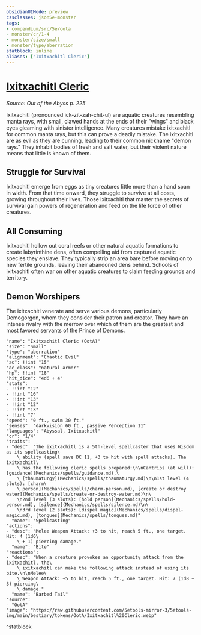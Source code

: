 ```yaml
---
obsidianUIMode: preview
cssclasses: json5e-monster
tags:
- compendium/src/5e/oota
- monster/cr/1-4
- monster/size/small
- monster/type/aberration
statblock: inline
aliases: ["Ixitxachitl Cleric"]
---
```

# [Ixitxachitl Cleric](Mechanics\bestiary\aberration/ixitxachitl-cleric-oota.md)
*Source: Out of the Abyss p. 225*  

Ixitxachitl (pronounced ick-zit-zah-chit-ul) are aquatic creatures resembling manta rays, with small, clawed hands at the ends of their "wings" and black eyes gleaming with sinister intelligence. Many creatures mistake ixitxachitl for common manta rays, but this can prove a deadly mistake. The ixitxachitl are as evil as they are cunning, leading to their common nickname "demon rays." They inhabit bodies of fresh and salt water, but their violent nature means that little is known of them.

## Struggle for Survival

 Ixitxachitl emerge from eggs as tiny creatures little more than a hand span in width. From that time onward, they struggle to survive at all costs, growing throughout their lives. Those ixitxachitl that master the secrets of survival gain powers of regeneration and feed on the life force of other creatures.

## All Consuming

Ixitxachitl hollow out coral reefs or other natural aquatic formations to create labyrinthine dens, often compelling aid from captured aquatic species they enslave. They typically strip an area bare before moving on to new fertile grounds, leaving their abandoned dens behind. Schools of ixitxachitl often war on other aquatic creatures to claim feeding grounds and territory.

## Demon Worshipers

The ixitxachitl venerate and serve various demons, particularly Demogorgon, whom they consider their patron and creator. They have an intense rivalry with the merrow over which of them are the greatest and most favored servants of the Prince of Demons.

```statblock
"name": "Ixitxachitl Cleric (OotA)"
"size": "Small"
"type": "aberration"
"alignment": "Chaotic Evil"
"ac": !!int "15"
"ac_class": "natural armor"
"hp": !!int "18"
"hit_dice": "4d6 + 4"
"stats":
- !!int "12"
- !!int "16"
- !!int "13"
- !!int "12"
- !!int "13"
- !!int "7"
"speed": "0 ft., swim 30 ft."
"senses": "darkvision 60 ft., passive Perception 11"
"languages": "Abyssal, Ixitxachitl"
"cr": "1/4"
"traits":
- "desc": "The ixitxachitl is a 5th-level spellcaster that uses Wisdom as its spellcasting\
    \ ability (spell save DC 11, +3 to hit with spell attacks). The ixitxachitl\
    \ has the following cleric spells prepared:\n\nCantrips (at will): [guidance](Mechanics/spells/guidance.md),\
    \ [thaumaturgy](Mechanics/spells/thaumaturgy.md)\n\n1st level (4 slots): [charm\
    \ person](Mechanics/spells/charm-person.md), [create or destroy water](Mechanics/spells/create-or-destroy-water.md)\n\
    \n2nd level (3 slots): [hold person](Mechanics/spells/hold-person.md), [silence](Mechanics/spells/silence.md)\n\
    \n3rd level (2 slots): [dispel magic](Mechanics/spells/dispel-magic.md), [tongues](Mechanics/spells/tongues.md)"
  "name": "Spellcasting"
"actions":
- "desc": "Melee Weapon Attack: +3 to hit, reach 5 ft., one target. Hit: 4 (1d6\
    \ + 1) piercing damage."
  "name": "Bite"
"reactions":
- "desc": "When a creature provokes an opportunity attack from the ixitxachitl, the\
    \ ixitxachitl can make the following attack instead of using its bite.\n\nMelee\
    \ Weapon Attack: +5 to hit, reach 5 ft., one target. Hit: 7 (1d8 + 3) piercing\
    \ damage."
  "name": "Barbed Tail"
"source":
- "OotA"
"image": "https://raw.githubusercontent.com/5etools-mirror-3/5etools-img/main/bestiary/tokens/OotA/Ixitxachitl%20Cleric.webp"
```
^statblock